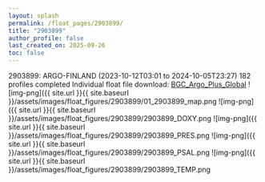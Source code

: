 ```yaml
---
layout: splash
permalink: /float_pages/2903899/
title: "2903899"
author_profile: false
last_created_on: 2025-09-26
toc: false
---
```

 
2903899: ARGO-FINLAND (2023-10-12T03:01 to 2024-10-05T23:27)
182 profiles completed
Individual float file download: [BGC_Argo_Plus_Global](https://ftp.soest.hawaii.edu/bgc_argo_plus/Individual_Floats/outliers_removed/2903899_Sprof_processed.nc)
![img-png]({{ site.url }}{{ site.baseurl }}/assets/images/float_figures/2903899/01_2903899_map.png
![img-png]({{ site.url }}{{ site.baseurl }}/assets/images/float_figures/2903899/2903899_DOXY.png
![img-png]({{ site.url }}{{ site.baseurl }}/assets/images/float_figures/2903899/2903899_PRES.png
![img-png]({{ site.url }}{{ site.baseurl }}/assets/images/float_figures/2903899/2903899_PSAL.png
![img-png]({{ site.url }}{{ site.baseurl }}/assets/images/float_figures/2903899/2903899_TEMP.png
